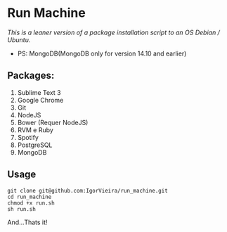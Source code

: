 # Run Machine

*This is a leaner version of a package installation script to an OS Debian / Ubuntu.*
- PS: MongoDB(MongoDB only for version 14.10 and earlier)


## Packages:


  1. Sublime Text 3
  1. Google Chrome
  1. Git 
  1. NodeJS
  1. Bower (Requer NodeJS)
  1. RVM e Ruby
  1. Spotify
  1. PostgreSQL
  1. MongoDB

## Usage

```
git clone git@github.com:IgorVieira/run_machine.git
cd run_machine
chmod +x run.sh
sh run.sh
```


And...Thats it!
